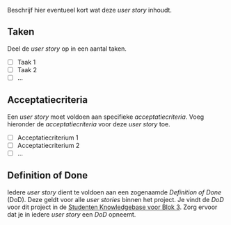 Beschrijf hier eventueel kort wat deze _user story_ inhoudt.

## Taken

Deel de _user story_ op in een aantal taken.

-   [ ] Taak 1
-   [ ] Taak 2
-   [ ] ...

## Acceptatiecriteria

Een _user story_ moet voldoen aan specifieke _acceptatiecriteria_. Voeg hieronder de _acceptatiecriteria_ voor deze _user story_ toe.

-   [ ] Acceptatiecriterium 1
-   [ ] Acceptatiecriterium 2
-   [ ] ...

## Definition of Done

Iedere _user story_ dient te voldoen aan een zogenaamde _Definition of Done_ (DoD). Deze geldt voor alle _user stories_ binnen het project. Je vindt de _DoD_ voor dit project in de [Studenten Knowledgebase voor Blok 3](https://kb-se-b3.hbo-ict.cloud/). Zorg ervoor dat je in iedere _user story_ een _DoD_ opneemt.
